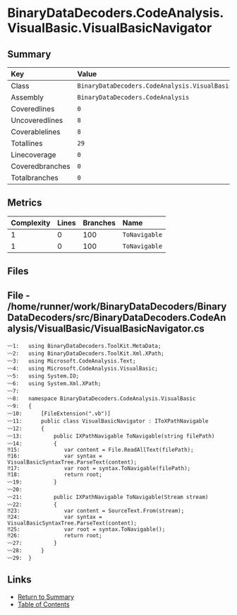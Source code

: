 ﻿# BinaryDataDecoders.CodeAnalysis.VisualBasic.VisualBasicNavigator

## Summary

| Key             | Value                                                              |
| :-------------- | :----------------------------------------------------------------- |
| Class           | `BinaryDataDecoders.CodeAnalysis.VisualBasic.VisualBasicNavigator` |
| Assembly        | `BinaryDataDecoders.CodeAnalysis`                                  |
| Coveredlines    | `0`                                                                |
| Uncoveredlines  | `8`                                                                |
| Coverablelines  | `8`                                                                |
| Totallines      | `29`                                                               |
| Linecoverage    | `0`                                                                |
| Coveredbranches | `0`                                                                |
| Totalbranches   | `0`                                                                |

## Metrics

| Complexity | Lines | Branches | Name          |
| :--------- | :---- | :------- | :------------ |
| 1          | 0     | 100      | `ToNavigable` |
| 1          | 0     | 100      | `ToNavigable` |

## Files

## File - /home/runner/work/BinaryDataDecoders/BinaryDataDecoders/src/BinaryDataDecoders.CodeAnalysis/VisualBasic/VisualBasicNavigator.cs

```CSharp
〰1:   using BinaryDataDecoders.ToolKit.MetaData;
〰2:   using BinaryDataDecoders.ToolKit.Xml.XPath;
〰3:   using Microsoft.CodeAnalysis.Text;
〰4:   using Microsoft.CodeAnalysis.VisualBasic;
〰5:   using System.IO;
〰6:   using System.Xml.XPath;
〰7:   
〰8:   namespace BinaryDataDecoders.CodeAnalysis.VisualBasic
〰9:   {
〰10:      [FileExtension(".vb")]
〰11:      public class VisualBasicNavigator : IToXPathNavigable
〰12:      {
〰13:          public IXPathNavigable ToNavigable(string filePath)
〰14:          {
‼15:              var content = File.ReadAllText(filePath);
‼16:              var syntax = VisualBasicSyntaxTree.ParseText(content);
‼17:              var root = syntax.ToNavigable(filePath);
‼18:              return root;
〰19:          }
〰20:  
〰21:          public IXPathNavigable ToNavigable(Stream stream)
〰22:          {
‼23:              var content = SourceText.From(stream);
‼24:              var syntax = VisualBasicSyntaxTree.ParseText(content);
‼25:              var root = syntax.ToNavigable();
‼26:              return root;
〰27:          }
〰28:      }
〰29:  }
```

## Links

* [Return to Summary](Summary.md)
* [Table of Contents](../TOC.md)

